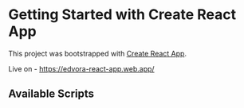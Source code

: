 # Getting Started with Create React App

This project was bootstrapped with [Create React App](https://github.com/facebook/create-react-app).

Live on - https://edvora-react-app.web.app/
## Available Scripts


